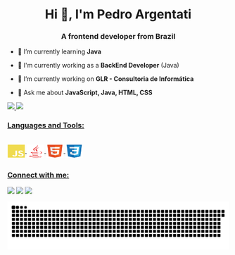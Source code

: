 <h1 align="center">Hi 👋, I'm Pedro Argentati</h1>
<h3 align="center">A frontend developer from Brazil</h3>


- 🌱 I’m currently learning **Java**

- 🔭 I'm currently working as a **BackEnd Developer** (Java)

- 🔭 I’m currently working on **GLR - Consultoria de Informática**

- 💬 Ask me about **JavaScript, Java, HTML, CSS**


 <div>
  <a href="https://github.com/pedroargentati">
  <img height="180em" src="https://github-readme-stats.vercel.app/api?username=pedroargentati&show_icons=true&theme=tokyonight&include_all_commits=true&count_private=true"/>
  <img height="180em" src="https://github-readme-stats.vercel.app/api/top-langs/?username=pedroargentati&layout=compact&langs_count=7&theme=tokyonight"/>
</div>
  
  <h3 align="left">Languages and Tools:</h3>
<div style="display: inline_block"><br>
  <img align="center" alt="Pedro-Js" height="30" width="40" src="https://raw.githubusercontent.com/devicons/devicon/master/icons/javascript/javascript-plain.svg">
  <img align="center" alt="Pedro-Java" height="30" width="40" src="https://raw.githubusercontent.com/devicons/devicon/master/icons/java/java-plain.svg">
  <img align="center" alt="Pedro-HTML" height="30" width="40" src="https://raw.githubusercontent.com/devicons/devicon/master/icons/html5/html5-original.svg">
  <img align="center" alt="Pedro-CSS" height="30" width="40" src="https://raw.githubusercontent.com/devicons/devicon/master/icons/css3/css3-original.svg">
</div>

  ##
  
<div> 
  <h3 align="left">Connect with me:</h3>
  <a href="https://www.linkedin.com/in/pedro-argentati-/" target="_blank"><img src="https://img.shields.io/badge/-LinkedIn-%230077B5?style=for-the-badge&logo=linkedin&logoColor=white" target="_blank"></a> 
  <a href = "mailto:pedro.argentatii@gmail.com"><img src="https://img.shields.io/badge/-Gmail-%23333?style=for-the-badge&logo=gmail&logoColor=white" target="_blank"></a>
  <a href="https://instagram.com/peargentati" target="_blank"><img src="https://img.shields.io/badge/-Instagram-%23E4405F?style=for-the-badge&logo=instagram&logoColor=white" target="_blank"></a>

   ![Snake animation](https://github.com/pedroargentati/pedroargentati/blob/output/github-contribution-grid-snake.svg)
  
</div>
  
